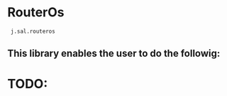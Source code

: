 # RouterOs

```python
 j.sal.routeros
```

## This library enables the user to do the followig:

# TODO:
